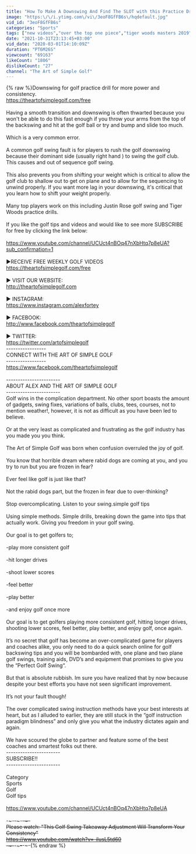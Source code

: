 ```yaml
---
title: "How To Make A Downswing And Find The SLOT with this Practice Drill"
image: "https:\/\/i.ytimg.com\/vi\/3eoF8GfFB6s\/hqdefault.jpg"
vid_id: "3eoF8GfFB6s"
categories: "Sports"
tags: ["new videos","over the top one piece","tiger woods masters 2019"]
date: "2021-10-31T23:13:45+03:00"
vid_date: "2020-03-01T14:10:09Z"
duration: "PT6M26S"
viewcount: "69163"
likeCount: "1806"
dislikeCount: "27"
channel: "The Art of Simple Golf"
---
```

{% raw %}Downswing for golf practice drill for more power and consistency.<br /><a rel="nofollow" target="blank" href="https://theartofsimplegolf.com/free">https://theartofsimplegolf.com/free</a><br /><br />Having a smooth transition and downswing is often thwarted because you won't be able to do this fast enough if you throw your arms from the top of the backswing and hit at the golf ball or try and bump and slide too much. <br /><br />Which is a very common error.<br /><br />A common golf swing fault is for players to rush the golf downswing because their dominant side (usually right hand ) to swing the golf club. This causes and out of sequence golf swing.<br /><br />This also prevents you from shifting your weight which is critical to allow the golf club to shallow out to get on plane and to allow for the sequencing to unwind properly. If you want more lag in your downswing, it's critical that you learn how to shift your weight properly.<br /><br />Many top players work on this including Justin Rose  golf swing and Tiger Woods practice drills.<br /><br />If you like the golf tips and videos and would like to see more SUBSCRIBE for free by clicking the link below: <br /><br /><a rel="nofollow" target="blank" href="https://www.youtube.com/channel/UCUct4nBOq47nXbHtq7p8eUA?sub_confirmation=1">https://www.youtube.com/channel/UCUct4nBOq47nXbHtq7p8eUA?sub_confirmation=1</a><br /><br />▶RECEIVE FREE WEEKLY GOLF VIDEOS<br /><a rel="nofollow" target="blank" href="https://theartofsimplegolf.com/free">https://theartofsimplegolf.com/free</a><br /><br />▶ VISIT OUR WEBSITE:<br /><a rel="nofollow" target="blank" href="http://theartofsimplegolf.com">http://theartofsimplegolf.com</a><br /><br />▶ INSTAGRAM:<br /><a rel="nofollow" target="blank" href="https://www.instagram.com/alexfortey">https://www.instagram.com/alexfortey</a><br /><br />▶ FACEBOOK:<br /><a rel="nofollow" target="blank" href="http://www.facebook.com/theartofsimplegolf">http://www.facebook.com/theartofsimplegolf</a><br /><br />▶ TWITTER:<br /><a rel="nofollow" target="blank" href="https://twitter.com/artofsimplegolf">https://twitter.com/artofsimplegolf</a><br />-----------------<br />CONNECT WITH THE ART OF SIMPLE GOLF<br />-----------------<br /><a rel="nofollow" target="blank" href="https://www.facebook.com/theartofsimplegolf">https://www.facebook.com/theartofsimplegolf</a><br /><br />-----------------------<br />ABOUT ALEX AND THE ART OF SIMPLE GOLF<br />-----------------------<br />Golf wins in the complication department. No other sport boasts the amount of gadgets, swing fixes, variations of balls, clubs, tees, courses, not to mention weather!, however, it is not as difficult as you have been led to believe.<br /><br />Or at the very least as complicated and frustrating as the golf industry has you made you you think.<br /><br />The Art of Simple Golf was born when confusion overruled the joy of golf.<br /><br />You know that horrible dream where rabid dogs are coming at you, and you try to run but you are frozen in fear?<br /><br />Ever feel like golf is just like that?<br /><br />Not the rabid dogs part, but the frozen in fear due to over-thinking?<br /><br />Stop overcomplicating. Listen to your swing.simple golf tips<br /><br />Using simple methods. Simple drills, breaking down the game into tips that actually work. Giving you freedom in your golf swing.<br /><br />Our goal is to get golfers to;<br /><br />-play more consistent golf<br /><br />-hit longer drives<br /><br />-shoot lower scores<br /><br />-feel better<br /><br />-play better<br /><br />-and enjoy golf once more<br /><br />Our goal is to get golfers playing more consistent golf, hitting longer drives, shooting lower scores, feel better, play better, and enjoy golf, once again.<br /><br />It’s no secret that golf has become an over-complicated game for players and coaches alike, you only need to do a quick search online for golf backswing tips and you will be bombarded with, one plane and two plane golf swings, training aids, DVD’s and equipment that promises to give you the “Perfect Golf Swing“.<br /><br />But that is absolute rubbish. Im sure you have realized that by now because despite your best efforts you have not seen significant improvement.<br /><br />It’s not your fault though!<br /><br />The over complicated swing instruction methods have your best interests at heart, but as I alluded to earlier, they are still stuck in the “golf instruction paradigm blindness” and only give you what the industry dictates again and again.<br /><br />We have scoured the globe to partner and feature some of the best coaches and smartest folks out there.<br />-----------------------<br />SUBSCRIBE!!<br />-----------------------<br /><br />Category<br />Sports<br />Golf<br />Golf tips<br /><br /><a rel="nofollow" target="blank" href="https://www.youtube.com/channel/UCUct4nBOq47nXbHtq7p8eUA">https://www.youtube.com/channel/UCUct4nBOq47nXbHtq7p8eUA</a><br /><br />-~-~~-~~~-~~-~-<br />Please watch: &quot;This Golf Swing Takeaway Adjustment Will Transform Your Consistency&quot; <br /><a rel="nofollow" target="blank" href="https://www.youtube.com/watch?v=-ilusL5td60">https://www.youtube.com/watch?v=-ilusL5td60</a><br />-~-~~-~~~-~~-~-{% endraw %}
